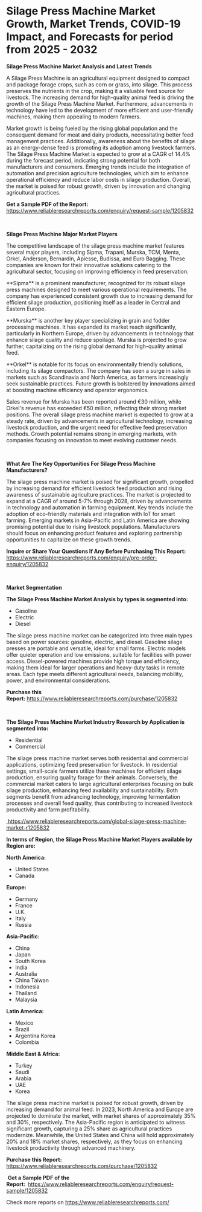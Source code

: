 <p><h1>Silage Press Machine Market Growth, Market Trends, COVID-19 Impact, and Forecasts for period from 2025 - 2032</h1></p><p><strong>Silage Press Machine Market Analysis and Latest Trends</strong></p>
<p><p>A Silage Press Machine is an agricultural equipment designed to compact and package forage crops, such as corn or grass, into silage. This process preserves the nutrients in the crop, making it a valuable feed source for livestock. The increasing demand for high-quality animal feed is driving the growth of the Silage Press Machine Market. Furthermore, advancements in technology have led to the development of more efficient and user-friendly machines, making them appealing to modern farmers.</p><p>Market growth is being fueled by the rising global population and the consequent demand for meat and dairy products, necessitating better feed management practices. Additionally, awareness about the benefits of silage as an energy-dense feed is promoting its adoption among livestock farmers. The Silage Press Machine Market is expected to grow at a CAGR of 14.4% during the forecast period, indicating strong potential for both manufacturers and consumers. Emerging trends include the integration of automation and precision agriculture technologies, which aim to enhance operational efficiency and reduce labor costs in silage production. Overall, the market is poised for robust growth, driven by innovation and changing agricultural practices.</p></p>
<p><strong>Get a Sample PDF of the Report:&nbsp;</strong> <a href="https://www.reliableresearchreports.com/enquiry/request-sample/1205832?utm_campaign=2119&utm_medium=2&utm_source=Github&utm_content=ia&utm_term=19022025&utm_id=silage-press-machine">https://www.reliableresearchreports.com/enquiry/request-sample/1205832</a></p>
<p>&nbsp;</p>
<p><strong>Silage Press Machine Major Market Players</strong></p>
<p><p>The competitive landscape of the silage press machine market features several major players, including Sipma, Trapani, Murska, TCM, Menta, Orkel, Anderson, Bernardin, Apiesse, Budissa, and Euro Bagging. These companies are known for their innovative solutions catering to the agricultural sector, focusing on improving efficiency in feed preservation.</p><p>**Sipma** is a prominent manufacturer, recognized for its robust silage press machines designed to meet various operational requirements. The company has experienced consistent growth due to increasing demand for efficient silage production, positioning itself as a leader in Central and Eastern Europe.</p><p>**Murska** is another key player specializing in grain and fodder processing machines. It has expanded its market reach significantly, particularly in Northern Europe, driven by advancements in technology that enhance silage quality and reduce spoilage. Murska is projected to grow further, capitalizing on the rising global demand for high-quality animal feed.</p><p>**Orkel** is notable for its focus on environmentally friendly solutions, including its silage compactors. The company has seen a surge in sales in markets such as Scandinavia and North America, as farmers increasingly seek sustainable practices. Future growth is bolstered by innovations aimed at boosting machine efficiency and operator ergonomics.</p><p>Sales revenue for Murska has been reported around €30 million, while Orkel's revenue has exceeded €50 million, reflecting their strong market positions. The overall silage press machine market is expected to grow at a steady rate, driven by advancements in agricultural technology, increasing livestock production, and the urgent need for effective feed preservation methods. Growth potential remains strong in emerging markets, with companies focusing on innovation to meet evolving customer needs.</p></p>
<p>&nbsp;</p>
<p><strong>What Are The Key Opportunities For Silage Press Machine Manufacturers?</strong></p>
<p><p>The silage press machine market is poised for significant growth, propelled by increasing demand for efficient livestock feed production and rising awareness of sustainable agriculture practices. The market is projected to expand at a CAGR of around 5-7% through 2028, driven by advancements in technology and automation in farming equipment. Key trends include the adoption of eco-friendly materials and integration with IoT for smart farming. Emerging markets in Asia-Pacific and Latin America are showing promising potential due to rising livestock populations. Manufacturers should focus on enhancing product features and exploring partnership opportunities to capitalize on these growth trends.</p></p>
<p><strong>Inquire or Share Your Questions If Any Before Purchasing This Report:</strong> <a href="https://www.reliableresearchreports.com/enquiry/pre-order-enquiry/1205832?utm_campaign=2119&utm_medium=2&utm_source=Github&utm_content=ia&utm_term=19022025&utm_id=silage-press-machine">https://www.reliableresearchreports.com/enquiry/pre-order-enquiry/1205832</a></p>
<p>&nbsp;</p>
<p><strong>Market Segmentation</strong></p>
<p><strong>The Silage Press Machine Market Analysis by types is segmented into:</strong></p>
<p><ul><li>Gasoline</li><li>Electric</li><li>Diesel</li></ul></p>
<p><p>The silage press machine market can be categorized into three main types based on power sources: gasoline, electric, and diesel. Gasoline silage presses are portable and versatile, ideal for small farms. Electric models offer quieter operation and low emissions, suitable for facilities with power access. Diesel-powered machines provide high torque and efficiency, making them ideal for larger operations and heavy-duty tasks in remote areas. Each type meets different agricultural needs, balancing mobility, power, and environmental considerations.</p></p>
<p><strong>Purchase this Report:&nbsp;</strong><a href="https://www.reliableresearchreports.com/purchase/1205832?utm_campaign=2119&utm_medium=2&utm_source=Github&utm_content=ia&utm_term=19022025&utm_id=silage-press-machine">https://www.reliableresearchreports.com/purchase/1205832</a></p>
<p>&nbsp;</p>
<p><strong>The Silage Press Machine Market Industry Research by Application is segmented into:</strong></p>
<p><ul><li>Residential</li><li>Commercial</li></ul></p>
<p><p>The silage press machine market serves both residential and commercial applications, optimizing feed preservation for livestock. In residential settings, small-scale farmers utilize these machines for efficient silage production, ensuring quality forage for their animals. Conversely, the commercial market caters to large agricultural enterprises focusing on bulk silage production, enhancing feed availability and sustainability. Both segments benefit from advancing technology, improving fermentation processes and overall feed quality, thus contributing to increased livestock productivity and farm profitability.</p></p>
<p><a href="https://www.reliableresearchreports.com/global-silage-press-machine-market-r1205832?utm_campaign=2119&utm_medium=2&utm_source=Github&utm_content=ia&utm_term=19022025&utm_id=silage-press-machine">&nbsp;https://www.reliableresearchreports.com/global-silage-press-machine-market-r1205832</a></p>
<p><strong>In terms of Region, the Silage Press Machine Market Players available by Region are:</strong></p>
<p>
    <p> <strong> North America: </strong>
        <ul>
            <li>United States</li>
            <li>Canada</li>
        </ul>
        </p> 
    <p> <strong> Europe: </strong>
        <ul>
            <li>Germany</li>
            <li>France</li>
            <li>U.K.</li>
            <li>Italy</li>
            <li>Russia</li>
        </ul>
        </p> 
    <p> <strong> Asia-Pacific: </strong>
        <ul>
            <li>China</li>
            <li>Japan</li>
            <li>South Korea</li>
            <li>India</li>
            <li>Australia</li>
            <li>China Taiwan</li>
            <li>Indonesia</li>
            <li>Thailand</li>
            <li>Malaysia</li>
        </ul>
        </p> 
    <p> <strong> Latin America: </strong>
        <ul>
            <li>Mexico</li>
            <li>Brazil</li>
            <li>Argentina Korea</li>
            <li>Colombia</li>
        </ul>
        </p> 
    <p> <strong> Middle East & Africa: </strong>
        <ul>
            <li>Turkey</li>
            <li>Saudi</li>
            <li>Arabia</li>
            <li>UAE</li>
            <li>Korea</li>
        </ul>
    </p>
    </p>
<p><p>The silage press machine market is poised for robust growth, driven by increasing demand for animal feed. In 2023, North America and Europe are projected to dominate the market, with market shares of approximately 35% and 30%, respectively. The Asia-Pacific region is anticipated to witness significant growth, capturing a 25% share as agricultural practices modernize. Meanwhile, the United States and China will hold approximately 20% and 18% market shares, respectively, as they focus on enhancing livestock productivity through advanced machinery.</p></p>
<p><strong>Purchase this Report: </strong><a href="https://www.reliableresearchreports.com/purchase/1205832?utm_campaign=2119&utm_medium=2&utm_source=Github&utm_content=ia&utm_term=19022025&utm_id=silage-press-machine">https://www.reliableresearchreports.com/purchase/1205832</a></p>
<p>&nbsp;<strong>Get a Sample PDF of the Report:&nbsp;&nbsp;</strong><a href="https://www.reliableresearchreports.com/enquiry/request-sample/1205832?utm_campaign=2119&utm_medium=2&utm_source=Github&utm_content=ia&utm_term=19022025&utm_id=silage-press-machine">https://www.reliableresearchreports.com/enquiry/request-sample/1205832</a></p>
<p><strong></strong></p>
<p>Check more reports on <a href="https://www.reliableresearchreports.com/?utm_campaign=2119&utm_medium=2&utm_source=Github&utm_content=ia&utm_term=19022025&utm_id=silage-press-machine">https://www.reliableresearchreports.com/</a></p>